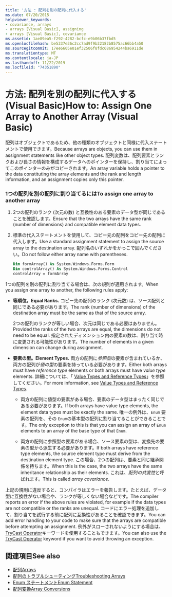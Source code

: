 ```yaml
---
title: '方法 : 配列を別の配列に代入する'
ms.date: 07/20/2015
helpviewer_keywords:
- covariance, arrays
- arrays [Visual Basic], assigning
- arrays [Visual Basic], covariance
ms.assetid: 1ae89ea5-f292-4282-bcfc-e9b06b37fbd5
ms.openlocfilehash: be5337e36c2cc7ad9f9b32182b8575ac66bb4a50
ms.sourcegitcommit: 17ee6605e01ef32506f8fdc686954244ba6911de
ms.translationtype: MT
ms.contentlocale: ja-JP
ms.lasthandoff: 11/22/2019
ms.locfileid: "74351890"
---
```

# <a name="how-to-assign-one-array-to-another-array-visual-basic"></a><span data-ttu-id="aa5f5-102">方法: 配列を別の配列に代入する (Visual Basic)</span><span class="sxs-lookup"><span data-stu-id="aa5f5-102">How to: Assign One Array to Another Array (Visual Basic)</span></span>

<span data-ttu-id="aa5f5-103">配列はオブジェクトであるため、他の種類のオブジェクトと同様に代入ステートメントで使用できます。</span><span class="sxs-lookup"><span data-stu-id="aa5f5-103">Because arrays are objects, you can use them in assignment statements like other object types.</span></span> <span data-ttu-id="aa5f5-104">配列変数は、配列要素とランクおよび長さの情報を構成するデータへのポインターを保持し、割り当てによってこのポインターのみがコピーされます。</span><span class="sxs-lookup"><span data-stu-id="aa5f5-104">An array variable holds a pointer to the data constituting the array elements and the rank and length information, and an assignment copies only this pointer.</span></span>

### <a name="to-assign-one-array-to-another-array"></a><span data-ttu-id="aa5f5-105">1つの配列を別の配列に割り当てるには</span><span class="sxs-lookup"><span data-stu-id="aa5f5-105">To assign one array to another array</span></span>

1. <span data-ttu-id="aa5f5-106">2つの配列のランク (次元の数) と互換性のある要素のデータ型が同じであることを確認します。</span><span class="sxs-lookup"><span data-stu-id="aa5f5-106">Ensure that the two arrays have the same rank (number of dimensions) and compatible element data types.</span></span>

2. <span data-ttu-id="aa5f5-107">標準の代入ステートメントを使用して、コピー元の配列をコピー先の配列に代入します。</span><span class="sxs-lookup"><span data-stu-id="aa5f5-107">Use a standard assignment statement to assign the source array to the destination array.</span></span> <span data-ttu-id="aa5f5-108">配列名のいずれかをかっこで囲んでください。</span><span class="sxs-lookup"><span data-stu-id="aa5f5-108">Do not follow either array name with parentheses.</span></span>

    ```vb
    Dim formArray() As System.Windows.Forms.Form
    Dim controlArray() As System.Windows.Forms.Control
    controlArray = formArray
    ```

<span data-ttu-id="aa5f5-109">1つの配列を別の配列に割り当てる場合は、次の規則が適用されます。</span><span class="sxs-lookup"><span data-stu-id="aa5f5-109">When you assign one array to another, the following rules apply:</span></span>

- <span data-ttu-id="aa5f5-110">**等順位。**</span><span class="sxs-lookup"><span data-stu-id="aa5f5-110">**Equal Ranks.**</span></span> <span data-ttu-id="aa5f5-111">コピー先の配列のランク (次元数) は、ソース配列と同じである必要があります。</span><span class="sxs-lookup"><span data-stu-id="aa5f5-111">The rank (number of dimensions) of the destination array must be the same as that of the source array.</span></span>

  <span data-ttu-id="aa5f5-112">2つの配列のランクが等しい場合、次元は同じである必要はありません。</span><span class="sxs-lookup"><span data-stu-id="aa5f5-112">Provided the ranks of the two arrays are equal, the dimensions do not need to be equal.</span></span> <span data-ttu-id="aa5f5-113">指定されたディメンション内の要素の数は、割り当て時に変更される可能性があります。</span><span class="sxs-lookup"><span data-stu-id="aa5f5-113">The number of elements in a given dimension can change during assignment.</span></span>

- <span data-ttu-id="aa5f5-114">**要素の型。**</span><span class="sxs-lookup"><span data-stu-id="aa5f5-114">**Element Types.**</span></span> <span data-ttu-id="aa5f5-115">両方の配列に*参照型*の要素が含まれているか、両方の配列が*値の型*の要素を持っている必要があります。</span><span class="sxs-lookup"><span data-stu-id="aa5f5-115">Either both arrays must have *reference type* elements or both arrays must have *value type* elements.</span></span> <span data-ttu-id="aa5f5-116">詳細については、「 [Value Types and Reference Types](../../../../visual-basic/programming-guide/language-features/data-types/value-types-and-reference-types.md)」を参照してください。</span><span class="sxs-lookup"><span data-stu-id="aa5f5-116">For more information, see [Value Types and Reference Types](../../../../visual-basic/programming-guide/language-features/data-types/value-types-and-reference-types.md).</span></span>

  - <span data-ttu-id="aa5f5-117">両方の配列に値型の要素がある場合、要素のデータ型はまったく同じである必要があります。</span><span class="sxs-lookup"><span data-stu-id="aa5f5-117">If both arrays have value type elements, the element data types must be exactly the same.</span></span> <span data-ttu-id="aa5f5-118">唯一の例外は、`Enum` 要素の配列を、その `Enum`の基本型の配列に割り当てることができることです。</span><span class="sxs-lookup"><span data-stu-id="aa5f5-118">The only exception to this is that you can assign an array of `Enum` elements to an array of the base type of that `Enum`.</span></span>

  - <span data-ttu-id="aa5f5-119">両方の配列に参照型の要素がある場合、ソース要素の型は、変換先の要素の型から派生する必要があります。</span><span class="sxs-lookup"><span data-stu-id="aa5f5-119">If both arrays have reference type elements, the source element type must derive from the destination element type.</span></span> <span data-ttu-id="aa5f5-120">この場合、2つの配列は、要素と同じ継承関係を持ちます。</span><span class="sxs-lookup"><span data-stu-id="aa5f5-120">When this is the case, the two arrays have the same inheritance relationship as their elements.</span></span> <span data-ttu-id="aa5f5-121">これは、*配列の共変性*と呼ばれます。</span><span class="sxs-lookup"><span data-stu-id="aa5f5-121">This is called *array covariance*.</span></span>

<span data-ttu-id="aa5f5-122">上記の規則に違反すると、コンパイラはエラーを報告します。たとえば、データ型に互換性がない場合や、ランクが等しくない場合などです。</span><span class="sxs-lookup"><span data-stu-id="aa5f5-122">The compiler reports an error if the above rules are violated, for example if the data types are not compatible or the ranks are unequal.</span></span> <span data-ttu-id="aa5f5-123">コードにエラー処理を追加して、割り当てを試行する前に配列に互換性があることを確認できます。</span><span class="sxs-lookup"><span data-stu-id="aa5f5-123">You can add error handling to your code to make sure that the arrays are compatible before attempting an assignment.</span></span> <span data-ttu-id="aa5f5-124">例外がスローされないようにする場合は、 [TryCast Operator](../../../../visual-basic/language-reference/operators/trycast-operator.md)キーワードを使用することもできます。</span><span class="sxs-lookup"><span data-stu-id="aa5f5-124">You can also use the [TryCast Operator](../../../../visual-basic/language-reference/operators/trycast-operator.md) keyword if you want to avoid throwing an exception.</span></span>

## <a name="see-also"></a><span data-ttu-id="aa5f5-125">関連項目</span><span class="sxs-lookup"><span data-stu-id="aa5f5-125">See also</span></span>

- [<span data-ttu-id="aa5f5-126">配列</span><span class="sxs-lookup"><span data-stu-id="aa5f5-126">Arrays</span></span>](../../../../visual-basic/programming-guide/language-features/arrays/index.md)
- [<span data-ttu-id="aa5f5-127">配列のトラブルシューティング</span><span class="sxs-lookup"><span data-stu-id="aa5f5-127">Troubleshooting Arrays</span></span>](../../../../visual-basic/programming-guide/language-features/arrays/troubleshooting-arrays.md)
- [<span data-ttu-id="aa5f5-128">Enum ステートメント</span><span class="sxs-lookup"><span data-stu-id="aa5f5-128">Enum Statement</span></span>](../../../../visual-basic/language-reference/statements/enum-statement.md)
- [<span data-ttu-id="aa5f5-129">配列変換</span><span class="sxs-lookup"><span data-stu-id="aa5f5-129">Array Conversions</span></span>](../../../../visual-basic/programming-guide/language-features/data-types/array-conversions.md)
